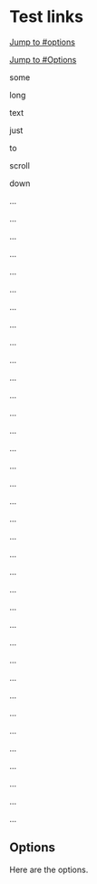 # Test links

[Jump to #options](#options)

[Jump to #Options](#Options)

some

long

text

just

to

scroll

down

...

...

...

...

...

...

...

...

...

...

...

...

...

...

...

...

...

...

...

...

...

...

...

...

...

...

...

...

...

...

...

...

...

...

...

...

## Options

Here are the options.
